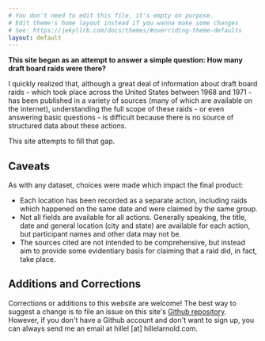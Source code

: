 ```yaml
---
# You don't need to edit this file, it's empty on purpose.
# Edit theme's home layout instead if you wanna make some changes
# See: https://jekyllrb.com/docs/themes/#overriding-theme-defaults
layout: default
---
```


**This site began as an attempt to answer a simple question: How many draft board
raids were there?**

I quickly realized that, although a great deal of information about
draft board raids - which took place across the United States between 1968 and
1971 - has been published in a variety of sources (many of which are available on the
internet), understanding the full scope of these raids - or even answering basic
questions - is difficult because there is no source of structured data about
these actions.

This site attempts to fill that gap.

## Caveats
As with any dataset, choices were made which impact the final product:
- Each location has been recorded as a separate action, including raids which
  happened on the same date and were claimed by the same group.
- Not all fields are available for all actions. Generally speaking, the title,
  date and general location (city and state) are available for each action,
  but participant names and other data may not be.
- The sources cited are not intended to be comprehensive, but instead aim to
  provide some evidentiary basis for claiming that a raid did, in fact, take place.

## Additions and Corrections
Corrections or additions to this website are welcome! The best way to suggest a
change is to file an issue on this site's [Github repository](https://github.com/helrond/draft-board-raids).
However, if you don't have a Github account and don't want to sign up, you can
always send me an email at hillel [at] hillelarnold.com.
